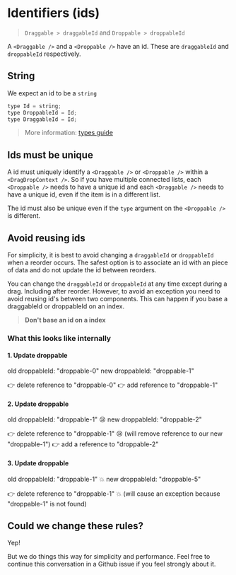# Identifiers (ids)

> `Draggable > draggableId` and `Droppable > droppableId`

A `<Draggable />` and a `<Droppable />` have an id. These are `draggableId` and `droppableId` respectively.

## String

We expect an id to be a `string`

```js
type Id = string;
type DroppableId = Id;
type DraggableId = Id;
```

> More information: [types guide](/docs/guides/types.md)

## Ids must be unique

A id must uniquely identify a `<Draggable />` or `<Droppable />` within a `<DragDropContext />`. So if you have multiple connected lists, each `<Droppable />` needs to have a unique id and each `<Draggable />` needs to have a unique id, even if the item is in a different list.

The id must also be unique even if the `type` argument on the `<Droppable />` is different.

## Avoid reusing ids

For simplicity, it is best to avoid changing a `draggableId` or `droppableId` when a reorder occurs. The safest option is to associate an id with an piece of data and do not update the id between reorders.

You can change the `draggableId` or `droppableId` at any time except during a drag. Including after reorder. However, to avoid an exception you need to avoid reusing id's between two components. This can happen if you base a draggableId or droppableId on an index.

> **Don't base an id on a index**

### What this looks like internally

#### 1. Update droppable

old droppableId: "droppable-0"
new droppableId: "droppable-1"

👉 delete reference to "droppable-0"
👉 add reference to "droppable-1"

#### 2. Update droppable

old droppableId: "droppable-1" 😢
new droppableId: "droppable-2"

👉 delete reference to "droppable-1" 😢 (will remove reference to our new "droppable-1")
👉 add a reference to "droppable-2"

#### 3. Update droppable

old droppableId: "droppable-1" 💥
new droppableId: "droppable-5"

👉 delete reference to "droppable-1" 💥 (will cause an exception because "droppable-1" is not found)

## Could we change these rules?

Yep!

But we do things this way for simplicity and performance. Feel free to continue this conversation in a Github issue if you feel strongly about it.
